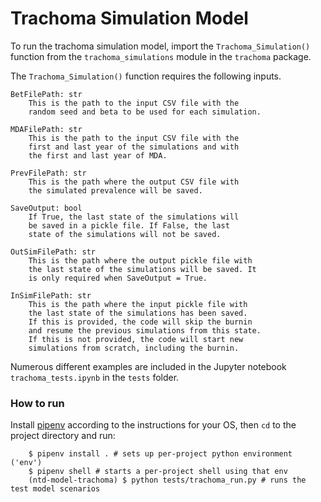 # Trachoma Simulation Model

To run the trachoma simulation model, import the `Trachoma_Simulation()` function from the `trachoma_simulations` module in the `trachoma` package.

The `Trachoma_Simulation()` function requires the following inputs.

    BetFilePath: str
        This is the path to the input CSV file with the
        random seed and beta to be used for each simulation.

    MDAFilePath: str
        This is the path to the input CSV file with the
        first and last year of the simulations and with
        the first and last year of MDA.

    PrevFilePath: str
        This is the path where the output CSV file with
        the simulated prevalence will be saved.

    SaveOutput: bool
        If True, the last state of the simulations will
        be saved in a pickle file. If False, the last
        state of the simulations will not be saved.

    OutSimFilePath: str
        This is the path where the output pickle file with
        the last state of the simulations will be saved. It
        is only required when SaveOutput = True.

    InSimFilePath: str
        This is the path where the input pickle file with
        the last state of the simulations has been saved.
        If this is provided, the code will skip the burnin
        and resume the previous simulations from this state.
        If this is not provided, the code will start new
        simulations from scratch, including the burnin.

Numerous different examples are included in the Jupyter notebook `trachoma_tests.ipynb` in the `tests` folder.

### How to run

Install [pipenv](https://drive.google.com/drive/folders/1Or6lUkymYd_p031xKGZLcnTV4GYf-oYb) according to the instructions for your OS, then `cd` to the project directory and run:

```
	$ pipenv install . # sets up per-project python environment ('env')
	$ pipenv shell # starts a per-project shell using that env
	(ntd-model-trachoma) $ python tests/trachoma_run.py # runs the test model scenarios
```





